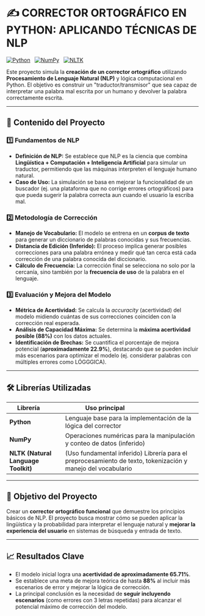 # ✍️ CORRECTOR ORTOGRÁFICO EN PYTHON: APLICANDO TÉCNICAS DE NLP

[![Python](https://img.shields.io/badge/Python-3670A0?style=flat&logo=python&logoColor=ffdd54)](https://www.python.org/)  
[![NumPy](https://img.shields.io/badge/NumPy-013243?style=flat&logo=numpy&logoColor=white)](https://numpy.org/)  
[![NLTK](https://img.shields.io/badge/NLTK-283990?style=flat&logo=python&logoColor=white)](https://www.nltk.org/)

Este proyecto simula la **creación de un corrector ortográfico** utilizando **Procesamiento de Lenguaje Natural (NLP)** y lógica computacional en Python. El objetivo es construir un "traductor/transmisor" que sea capaz de interpretar una palabra mal escrita por un humano y devolver la palabra correctamente escrita.

---

## 🧠 Contenido del Proyecto

### 1️⃣ Fundamentos de NLP
- **Definición de NLP:** Se establece que NLP es la ciencia que combina **Lingüística + Computación + Inteligencia Artificial** para simular un traductor, permitiendo que las máquinas interpreten el lenguaje humano natural.
- **Caso de Uso:** La simulación se basa en mejorar la funcionalidad de un buscador (ej. una plataforma que no corrige errores ortográficos) para que pueda sugerir la palabra correcta aun cuando el usuario la escriba mal.

### 2️⃣ Metodología de Corrección
- **Manejo de Vocabulario:** El modelo se entrena en un **corpus de texto** para generar un diccionario de palabras conocidas y sus frecuencias.
- **Distancia de Edición (Inferido):** El proceso implica generar posibles correcciones para una palabra errónea y medir qué tan cerca está cada corrección de una palabra conocida del diccionario.
- **Cálculo de Frecuencia:** La corrección final se selecciona no solo por la cercanía, sino también por la **frecuencia de uso** de la palabra en el lenguaje.

### 3️⃣ Evaluación y Mejora del Modelo
- **Métrica de Acertividad:** Se calcula la *accuracity* (acertividad) del modelo midiendo cuántas de sus correcciones coinciden con la corrección real esperada.
- **Análisis de Capacidad Máxima:** Se determina la **máxima acertividad posible (88%)** con los datos actuales.
- **Identificación de Brechas:** Se cuantifica el porcentaje de mejora potencial (**aproximadamente 22.9%**), destacando que se pueden incluir más escenarios para optimizar el modelo (ej. considerar palabras con múltiples errores como LÓGGGICA).

---

## 🛠️ Librerías Utilizadas

| Librería       | Uso principal                               |
|----------------|---------------------------------------------|
| **Python**     | Lenguaje base para la implementación de la lógica del corrector|
| **NumPy**      | Operaciones numéricas para la manipulación y conteo de datos (inferido) |
| **NLTK (Natural Language Toolkit)** | (Uso fundamental inferido) Librería para el preprocesamiento de texto, tokenización y manejo del vocabulario |

---

## 🎯 Objetivo del Proyecto
Crear un **corrector ortográfico funcional** que demuestre los principios básicos de NLP. El proyecto busca mostrar cómo se pueden aplicar la lingüística y la probabilidad para interpretar el lenguaje natural y **mejorar la experiencia del usuario** en sistemas de búsqueda y entrada de texto.

---

## 📈 Resultados Clave
- El modelo inicial logra una **acertividad de aproximadamente 65.71%**.
- Se establece una meta de mejora teórica de hasta **88%** al incluir más escenarios de error y mejorar la lógica de corrección.
- La principal conclusión es la necesidad de **seguir incluyendo escenarios** (como errores con 3 letras repetidas) para alcanzar el potencial máximo de corrección del modelo.

